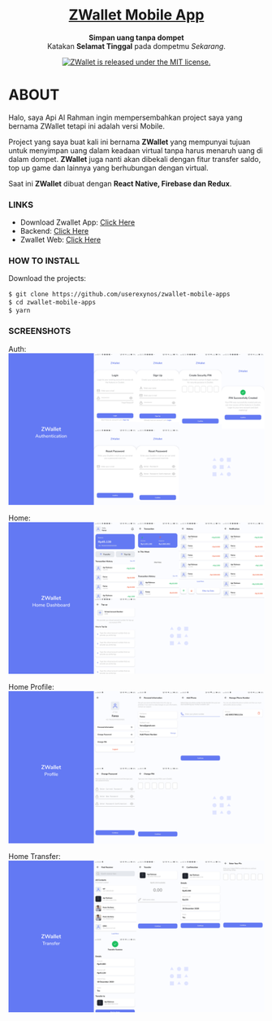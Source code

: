 <h1 align="center">
	<a href="http://apibang.ga/zwallet/">
		ZWallet Mobile App
	</a>
</h1>

<p align="center">
	<strong>Simpan uang tanpa dompet</strong><br>
	Katakan <strong>Selamat Tinggal</strong> pada dompetmu <i>Sekarang</i>.
</p>

<p align="center">
  <a href="https://github.com/userexynos/ZWallet-HTML-Project/blob/master/LICENSE">
    <img src="https://img.shields.io/badge/license-MIT-blue.svg" alt="ZWallet is released under the MIT license." />
  </a>
</p>

# ABOUT

Halo, saya Api Al Rahman ingin mempersembahkan project saya yang bernama ZWallet tetapi ini adalah versi Mobile.

Project yang saya buat kali ini bernama <strong>ZWallet</strong> yang mempunyai tujuan untuk menyimpan uang dalam keadaan virtual tanpa harus menaruh uang di dalam dompet. <strong>ZWallet</strong> juga nanti akan dibekali dengan fitur transfer saldo, top up game dan lainnya yang berhubungan dengan virtual.

Saat ini <strong>ZWallet</strong> dibuat dengan <strong>React Native, Firebase dan Redux</strong>.

### LINKS

- Download Zwallet App: [Click Here](https://drive.google.com/file/d/1ZtJ7MP5q3W0aWzvgBPm10Zf1adpkoG_H/view?usp=sharingt)
- Backend: [Click Here](https://github.com/userexynos/Backend-Team)
- Zwallet Web: [Click Here](https://github.com/userexynos/Frontend-Team)

### HOW TO INSTALL

Download the projects:

```
$ git clone https://github.com/userexynos/zwallet-mobile-apps
$ cd zwallet-mobile-apps
$ yarn
```


### SCREENSHOTS

Auth:
<img src="https://raw.githubusercontent.com/userexynos/zwallet-mobile-apps/firebase/src/assets/mock/Auth.png" />

Home:
<img src="https://raw.githubusercontent.com/userexynos/zwallet-mobile-apps/firebase/src/assets/mock/Home.png" />

Home Profile:
<img src="https://raw.githubusercontent.com/userexynos/zwallet-mobile-apps/firebase/src/assets/mock/Profile.png" />

Home Transfer:
<img src="https://raw.githubusercontent.com/userexynos/zwallet-mobile-apps/firebase/src/assets/mock/Transfer.png" />
